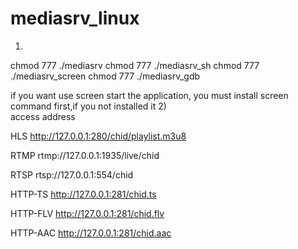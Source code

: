 # mediasrv_linux
1)
chmod 777 ./mediasrv
chmod 777 ./mediasrv_sh
chmod 777 ./mediasrv_screen
chmod 777 ./mediasrv_gdb

if you want use screen start the application, you must install screen command first,if you not 
installed it
2)  
access address

HLS http://127.0.0.1:280/chid/playlist.m3u8 

RTMP rtmp://127.0.0.1:1935/live/chid 

RTSP rtsp://127.0.0.1:554/chid 

HTTP-TS http://127.0.0.1:281/chid.ts 

HTTP-FLV http://127.0.0.1:281/chid.flv 

HTTP-AAC http://127.0.0.1:281/chid.aac 




